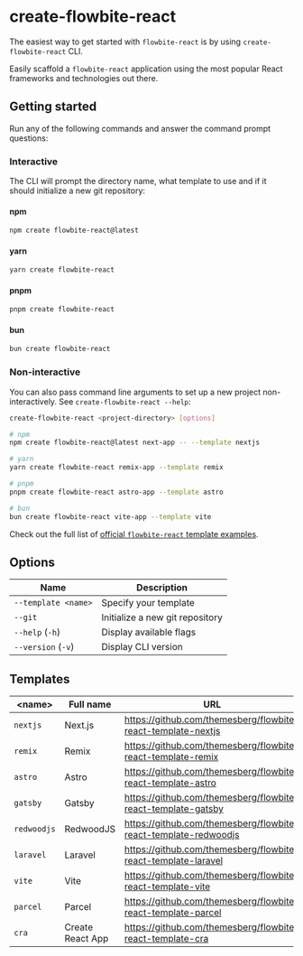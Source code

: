 # create-flowbite-react

The easiest way to get started with `flowbite-react` is by using `create-flowbite-react` CLI.

Easily scaffold a `flowbite-react` application using the most popular React frameworks and technologies out there.

## Getting started

Run any of the following commands and answer the command prompt questions:

### Interactive

The CLI will prompt the directory name, what template to use and if it should initialize a new git repository:

#### npm

```bash
npm create flowbite-react@latest
```

#### yarn

```bash
yarn create flowbite-react
```

#### pnpm

```bash
pnpm create flowbite-react
```

#### bun

```bash
bun create flowbite-react
```

### Non-interactive

You can also pass command line arguments to set up a new project non-interactively. See `create-flowbite-react --help`:

```bash
create-flowbite-react <project-directory> [options]
```

```bash
# npm
npm create flowbite-react@latest next-app -- --template nextjs

# yarn
yarn create flowbite-react remix-app --template remix

# pnpm
pnpm create flowbite-react astro-app --template astro

# bun
bun create flowbite-react vite-app --template vite
```

Check out the full list of [official `flowbite-react` template examples](https://github.com/themesberg/flowbite-react-templates).

## Options

| Name                | Description                     |
| ------------------- | ------------------------------- |
| `--template <name>` | Specify your template           |
| `--git`             | Initialize a new git repository |
| `--help` (`-h`)     | Display available flags         |
| `--version` (`-v`)  | Display CLI version             |

## Templates

| \<name>     | Full name        | URL                                                             |
| ----------- | ---------------- | --------------------------------------------------------------- |
| `nextjs`    | Next.js          | https://github.com/themesberg/flowbite-react-template-nextjs    |
| `remix`     | Remix            | https://github.com/themesberg/flowbite-react-template-remix     |
| `astro`     | Astro            | https://github.com/themesberg/flowbite-react-template-astro     |
| `gatsby`    | Gatsby           | https://github.com/themesberg/flowbite-react-template-gatsby    |
| `redwoodjs` | RedwoodJS        | https://github.com/themesberg/flowbite-react-template-redwoodjs |
| `laravel`   | Laravel          | https://github.com/themesberg/flowbite-react-template-laravel   |
| `vite`      | Vite             | https://github.com/themesberg/flowbite-react-template-vite      |
| `parcel`    | Parcel           | https://github.com/themesberg/flowbite-react-template-parcel    |
| `cra`       | Create React App | https://github.com/themesberg/flowbite-react-template-cra       |
